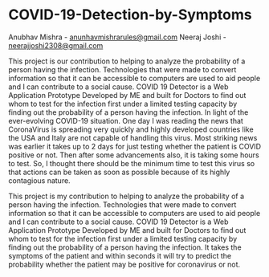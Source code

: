 # COVID-19-Detection-by-Symptoms
Anubhav Mishra - anunhavmishrarules@gmail.com
Neeraj Joshi - neerajjoshi2308@gmail.com

This project is our contribution to helping to analyze the probability of a person having the infection. Technologies that were made to convert information so that it can be accessible to computers are used to aid people and I can contribute to a social cause.  COVID 19 Detector is a Web Application Prototype Developed by ME and built for Doctors to find out whom to test for the infection first under a limited testing capacity by finding out the probability of a person having the infection.
In light of the ever-evolving COVID-19 situation. One day I was reading the news that CoronaVirus is spreading very quickly and highly developed countries like the USA and Italy are not capable of handling this virus. Most striking news was earlier it takes up to 2 days for just testing whether the patient is COVID positive or not. Then after some advancements also, it is taking some hours to test. So, I thought there should be the minimum time to test this virus so that actions can be taken as soon as possible because of its highly contagious nature.

This project is my contribution to helping to analyze the probability of a person having the infection. Technologies that were made to convert information so that it can be accessible to computers are used to aid people and I can contribute to a social cause. COVID 19 Detector is a Web Application Prototype Developed by ME and built for Doctors to find out whom to test for the infection first under a limited testing capacity by finding out the probability of a person having the infection. It takes the symptoms of the patient and within seconds it will try to predict the probability whether the patient may be positive for coronavirus or not.
